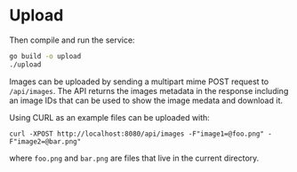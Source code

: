 # Upload

Then compile and run the service:

```bash
go build -o upload
./upload
```

Images can be uploaded by sending a multipart mime POST request to `/api/images`. 
The API returns the images metadata in the response including an image IDs that 
can be used to show the image medata and download it.

Using CURL as an example files can be uploaded with:

```
curl -XPOST http://localhost:8080/api/images -F"image1=@foo.png" -F"image2=@bar.png"
```

where `foo.png` and `bar.png` are files that live in the current directory.
